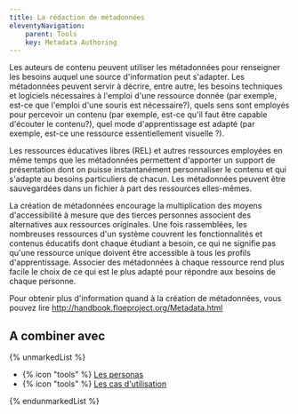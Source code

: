 ```yaml
---
title: La rédaction de métadonnées
eleventyNavigation:
    parent: Tools
    key: Metadata Authoring
---
```


Les auteurs de contenu peuvent utiliser les métadonnées pour renseigner les besoins auquel une source d'information peut
s'adapter. Les métadonnées peuvent servir à décrire, entre autre, les besoins techniques et logiciels nécessaires à
l'emploi d'une ressource donnée (par exemple, est-ce que l'emploi d'une souris est nécessaire?), quels sens sont
employés pour percevoir un contenu (par exemple, est-ce qu'il faut être capable d'écouter le contenu?), quel mode
d'apprentissage est adapté (par exemple, est-ce une ressource essentiellement visuelle ?).

Les ressources éducatives libres (REL) et autres ressources employées en même temps que les métadonnées permettent
d'apporter un support de présentation dont on puisse instantanément personnaliser le contenu et qui s'adapte au besoins
particuliers de chacun. Les métadonnées peuvent être sauvegardées dans un fichier à part des ressources elles-mêmes.

La création de métadonnées encourage la multiplication des moyens d'accessibilité à mesure que des tierces personnes
associent des alternatives aux ressources originales. Une fois rassemblées, les nombreuses ressources d'un système
couvrent les fonctionnalités et contenus éducatifs dont chaque étudiant a besoin, ce qui ne signifie pas qu'une
ressource unique doivent être accessible à tous les profils d'apprentissage. Associer des métadonnées à chaque ressource
rend plus facile le choix de ce qui est le plus adapté pour répondre aux besoins de chaque personne.

Pour obtenir plus d'information quand à la création de métadonnées, vous pouvez lire
<http://handbook.floeproject.org/Metadata.html>

## A combiner avec

{% unmarkedList %}

* {% icon "tools" %} [Les personas](../../outils/les-personas/)
* {% icon "tools" %} [Les cas d'utilisation](../../outils/les-cas-dutilisation/)

{% endunmarkedList %}
